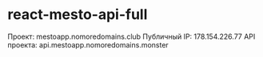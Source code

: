 # react-mesto-api-full
Проект: mestoapp.nomoredomains.club
Публичный IP: 178.154.226.77
API проекта: api.mestoapp.nomoredomains.monster
